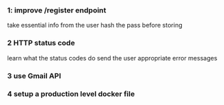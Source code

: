 ### 1: improve /register endpoint 
take essential info from the user
hash the pass before storing

### 2 HTTP status code
learn what the status codes do
send the user appropriate error messages

### 3 use Gmail API

### 4 setup a production level docker file